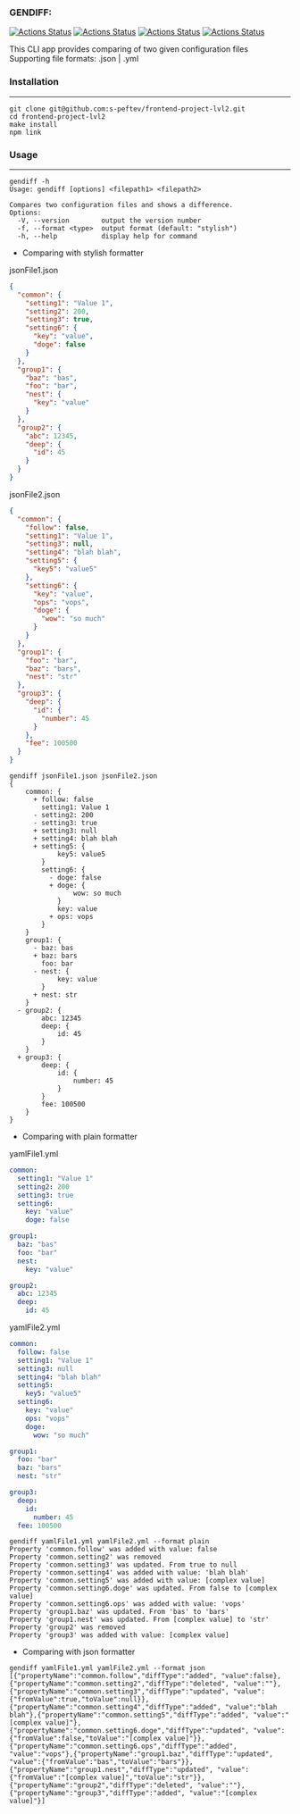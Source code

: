 ### GENDIFF:

[![Actions Status](https://github.com/s-peftev/frontend-project-lvl2/workflows/hexlet-check/badge.svg)](https://github.com/s-peftev/frontend-project-lvl2/actions) [![Actions Status](https://github.com/s-peftev/frontend-project-lvl2/workflows/Node-CI/badge.svg)](https://github.com/s-peftev/frontend-project-lvl2/actions) [![Actions Status](https://api.codeclimate.com/v1/badges/17bbc99ec163ab7261dc/maintainability)](https://codeclimate.com/github/s-peftev/frontend-project-lvl2/maintainability) [![Actions Status](https://api.codeclimate.com/v1/badges/17bbc99ec163ab7261dc/test_coverage)](https://codeclimate.com/github/s-peftev/frontend-project-lvl2/test_coverage")

This CLI app provides comparing of two given configuration files
Supporting file formats: .json | .yml

### Installation

---

```console
git clone git@github.com:s-peftev/frontend-project-lvl2.git
cd frontend-project-lvl2
make install
npm link
```

### Usage

---

```console
gendiff -h
Usage: gendiff [options] <filepath1> <filepath2>

Compares two configuration files and shows a difference.
Options:
  -V, --version        output the version number
  -f, --format <type>  output format (default: "stylish")
  -h, --help           display help for command
```

- Comparing with stylish formatter

jsonFile1.json

```json
{
  "common": {
    "setting1": "Value 1",
    "setting2": 200,
    "setting3": true,
    "setting6": {
      "key": "value",
      "doge": false
    }
  },
  "group1": {
    "baz": "bas",
    "foo": "bar",
    "nest": {
      "key": "value"
    }
  },
  "group2": {
    "abc": 12345,
    "deep": {
      "id": 45
    }
  }
}
```

jsonFile2.json

```json
{
  "common": {
    "follow": false,
    "setting1": "Value 1",
    "setting3": null,
    "setting4": "blah blah",
    "setting5": {
      "key5": "value5"
    },
    "setting6": {
      "key": "value",
      "ops": "vops",
      "doge": {
        "wow": "so much"
      }
    }
  },
  "group1": {
    "foo": "bar",
    "baz": "bars",
    "nest": "str"
  },
  "group3": {
    "deep": {
      "id": {
        "number": 45
      }
    },
    "fee": 100500
  }
}
```

```console
gendiff jsonFile1.json jsonFile2.json
{
    common: {
      + follow: false
        setting1: Value 1
      - setting2: 200
      - setting3: true
      + setting3: null
      + setting4: blah blah
      + setting5: {
            key5: value5
        }
        setting6: {
          - doge: false
          + doge: {
                wow: so much
            }
            key: value
          + ops: vops
        }
    }
    group1: {
      - baz: bas
      + baz: bars
        foo: bar
      - nest: {
            key: value
        }
      + nest: str
    }
  - group2: {
        abc: 12345
        deep: {
            id: 45
        }
    }
  + group3: {
        deep: {
            id: {
                number: 45
            }
        }
        fee: 100500
    }
}
```

- Comparing with plain formatter

yamlFile1.yml

```yaml
common:
  setting1: "Value 1"
  setting2: 200
  setting3: true
  setting6:
    key: "value"
    doge: false

group1:
  baz: "bas"
  foo: "bar"
  nest:
    key: "value"

group2:
  abc: 12345
  deep:
    id: 45
```

yamlFile2.yml

```yaml
common:
  follow: false
  setting1: "Value 1"
  setting3: null
  setting4: "blah blah"
  setting5:
    key5: "value5"
  setting6:
    key: "value"
    ops: "vops"
    doge:
      wow: "so much"

group1:
  foo: "bar"
  baz: "bars"
  nest: "str"

group3:
  deep:
    id:
      number: 45
  fee: 100500
```

```console
gendiff yamlFile1.yml yamlFile2.yml --format plain
Property 'common.follow' was added with value: false
Property 'common.setting2' was removed
Property 'common.setting3' was updated. From true to null
Property 'common.setting4' was added with value: 'blah blah'
Property 'common.setting5' was added with value: [complex value]
Property 'common.setting6.doge' was updated. From false to [complex value]
Property 'common.setting6.ops' was added with value: 'vops'
Property 'group1.baz' was updated. From 'bas' to 'bars'
Property 'group1.nest' was updated. From [complex value] to 'str'
Property 'group2' was removed
Property 'group3' was added with value: [complex value]
```

- Comparing with json formatter

```console
gendiff yamlFile1.yml yamlFile2.yml --format json
[{"propertyName":"common.follow","diffType":"added", "value":false},{"propertyName":"common.setting2","diffType":"deleted", "value":""},{"propertyName":"common.setting3","diffType":"updated", "value":{"fromValue":true,"toValue":null}},{"propertyName":"common.setting4","diffType":"added", "value":"blah blah"},{"propertyName":"common.setting5","diffType":"added", "value":"[complex value]"},{"propertyName":"common.setting6.doge","diffType":"updated", "value":{"fromValue":false,"toValue":"[complex value]"}},{"propertyName":"common.setting6.ops","diffType":"added", "value":"vops"},{"propertyName":"group1.baz","diffType":"updated", "value":{"fromValue":"bas","toValue":"bars"}},{"propertyName":"group1.nest","diffType":"updated", "value":{"fromValue":"[complex value]","toValue":"str"}},{"propertyName":"group2","diffType":"deleted", "value":""},{"propertyName":"group3","diffType":"added", "value":"[complex value]"}]
```